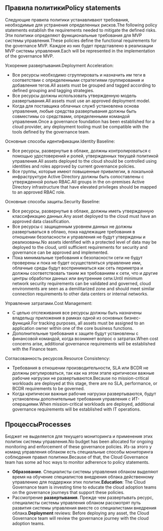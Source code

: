 <!-- TEMPLATE FILE - DO NOT ADD METADATA -->

## <a name="policy-statements"></a><span data-ttu-id="51e11-101">Правила политики</span><span class="sxs-lookup"><span data-stu-id="51e11-101">Policy statements</span></span>

<span data-ttu-id="51e11-102">Следующие правила политики устанавливают требования, необходимые для устранения определенных рисков.</span><span class="sxs-lookup"><span data-stu-id="51e11-102">The following policy statements establish the requirements needed to mitigate the defined risks.</span></span> <span data-ttu-id="51e11-103">Эти политики определяют функциональные требования для MVP системы управления.</span><span class="sxs-lookup"><span data-stu-id="51e11-103">These policies define the functional requirements for the governance MVP.</span></span> <span data-ttu-id="51e11-104">Каждое из них будет представлено в реализации MVP системы управления.</span><span class="sxs-lookup"><span data-stu-id="51e11-104">Each will be represented in the implementation of the governance MVP.</span></span>

<span data-ttu-id="51e11-105">Ускорение развертывания.</span><span class="sxs-lookup"><span data-stu-id="51e11-105">Deployment Acceleration:</span></span>

- <span data-ttu-id="51e11-106">Все ресурсы необходимо сгруппировать и назначить им теги в соответствии с определенными стратегиями группирования и добавления тегов.</span><span class="sxs-lookup"><span data-stu-id="51e11-106">All assets must be grouped and tagged according to defined grouping and tagging strategies.</span></span>
- <span data-ttu-id="51e11-107">Все ресурсы должны использовать утвержденную модель развертывания.</span><span class="sxs-lookup"><span data-stu-id="51e11-107">All assets must use an approved deployment model.</span></span>
- <span data-ttu-id="51e11-108">Когда для поставщика облачных служб установлена основа управления, любые средства развертывания должны быть совместимы со средствами, определенными командой управления.</span><span class="sxs-lookup"><span data-stu-id="51e11-108">Once a governance foundation has been established for a cloud provider, any deployment tooling must be compatible with the tools defined by the governance team.</span></span>

<span data-ttu-id="51e11-109">Основные способы идентификации.</span><span class="sxs-lookup"><span data-stu-id="51e11-109">Identity Baseline:</span></span>

- <span data-ttu-id="51e11-110">Все ресурсы, развернутые в облаке, должны контролироваться с помощью удостоверений и ролей, утвержденных текущей политикой управления.</span><span class="sxs-lookup"><span data-stu-id="51e11-110">All assets deployed to the cloud should be controlled using identities and roles approved by current governance policies.</span></span>
- <span data-ttu-id="51e11-111">Все группы, которые имеют повышенные привилегии, в локальной инфраструктуре Active Directory должны быть сопоставлены с утвержденной ролью RBAC.</span><span class="sxs-lookup"><span data-stu-id="51e11-111">All groups in the on-premises Active Directory infrastructure that have elevated privileges should be mapped to an approved RBAC role.</span></span>

<span data-ttu-id="51e11-112">Основные способы защиты.</span><span class="sxs-lookup"><span data-stu-id="51e11-112">Security Baseline:</span></span>

- <span data-ttu-id="51e11-113">Все ресурсы, развернутые в облаке, должны иметь утвержденную классификацию данных.</span><span class="sxs-lookup"><span data-stu-id="51e11-113">Any asset deployed to the cloud must have an approved data classification.</span></span>
- <span data-ttu-id="51e11-114">Все ресурсы с защищенным уровнем данных не должны развертываться в облако, пока надлежащие требования в отношении безопасности и управления не будут утверждены и реализованы.</span><span class="sxs-lookup"><span data-stu-id="51e11-114">No assets identified with a protected level of data may be deployed to the cloud, until sufficient requirements for security and governance can be approved and implemented.</span></span>
- <span data-ttu-id="51e11-115">Пока минимальные требования к безопасности сети не будут проверены и пока не будет осуществляться управление ими, облачные среды будут восприниматься как сеть периметра и должны соответствовать таким же требованиям к сети, что и другие центры обработки данных или внутренние сети.</span><span class="sxs-lookup"><span data-stu-id="51e11-115">Until minimum network security requirements can be validated and governed, cloud environments are seen as a demilitarized zone and should meet similar connection requirements to other data centers or internal networks.</span></span>

<span data-ttu-id="51e11-116">Управление затратами.</span><span class="sxs-lookup"><span data-stu-id="51e11-116">Cost Management:</span></span>

- <span data-ttu-id="51e11-117">С целью отслеживания все ресурсы должны быть назначены владельцу приложения в рамках одной из основных бизнес-функций.</span><span class="sxs-lookup"><span data-stu-id="51e11-117">For tracking purposes, all assets must be assigned to an application owner within one of the core business functions.</span></span>
- <span data-ttu-id="51e11-118">Дополнительные требования к защите будут установлены с финансовой командой, когда возникнет вопрос о затратах.</span><span class="sxs-lookup"><span data-stu-id="51e11-118">When cost concerns arise, additional governance requirements will be established with the Finance team.</span></span>

<span data-ttu-id="51e11-119">Согласованность ресурсов.</span><span class="sxs-lookup"><span data-stu-id="51e11-119">Resource Consistency:</span></span>

- <span data-ttu-id="51e11-120">Требования в отношении производительности, SLA или BCDR не должны регулироваться, так как на этом этапе критически важные рабочие нагрузки не развертываются.</span><span class="sxs-lookup"><span data-stu-id="51e11-120">Because no mission-critical workloads are deployed at this stage, there are no SLA, performance, or BCDR requirements to be governed.</span></span>
- <span data-ttu-id="51e11-121">Когда критически важные рабочие нагрузки развертываются, будут установлены дополнительные требования управления с ИТ-операциями.</span><span class="sxs-lookup"><span data-stu-id="51e11-121">When mission-critical workloads are deployed, additional governance requirements will be established with IT operations.</span></span>

## <a name="processes"></a><span data-ttu-id="51e11-122">Процессы</span><span class="sxs-lookup"><span data-stu-id="51e11-122">Processes</span></span>

<span data-ttu-id="51e11-123">Бюджет не выделяется для текущего мониторинга и применения этих политик системы управления.</span><span class="sxs-lookup"><span data-stu-id="51e11-123">No budget has been allocated for ongoing monitoring and enforcement of these governance policies.</span></span> <span data-ttu-id="51e11-124">Из-за этого у команд управления облаком есть специальные способы мониторинга соблюдения правил политики.</span><span class="sxs-lookup"><span data-stu-id="51e11-124">Because of that, the Cloud Governance team has some ad hoc ways to monitor adherence to policy statements.</span></span>

- <span data-ttu-id="51e11-125">**Образование**. Специалисты системы управления облаком выделяют время на обучение специалистов внедрения облака действенному управлению для поддержки этих политик.</span><span class="sxs-lookup"><span data-stu-id="51e11-125">**Education**: The Cloud Governance team is investing time to educate the cloud adoption teams on the governance journeys that support these policies.</span></span>
- <span data-ttu-id="51e11-126">Рассмотрение **развертывания**. Прежде чем развертывать ресурс, специалисты системы управления облаком рассмотрят путь развития системы управления вместе со специалистами внедрения облака.</span><span class="sxs-lookup"><span data-stu-id="51e11-126">**Deployment** reviews: Before deploying any asset, the Cloud Governance team will review the governance journey with the cloud adoption teams.</span></span>
